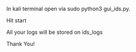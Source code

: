 In kali terminal open via sudo python3 gui_ids.py.



Hit start



All your logs will be stored on ids_logs



Thank You!
